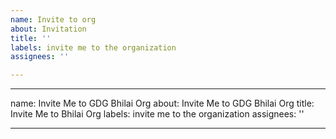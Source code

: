 ```yaml
---
name: Invite to org
about: Invitation
title: ''
labels: invite me to the organization
assignees: ''

---
```


---
name: Invite Me to GDG Bhilai Org
about: Invite Me to GDG Bhilai Org
title: Invite Me to Bhilai Org
labels: invite me to the organization
assignees: ''

---
